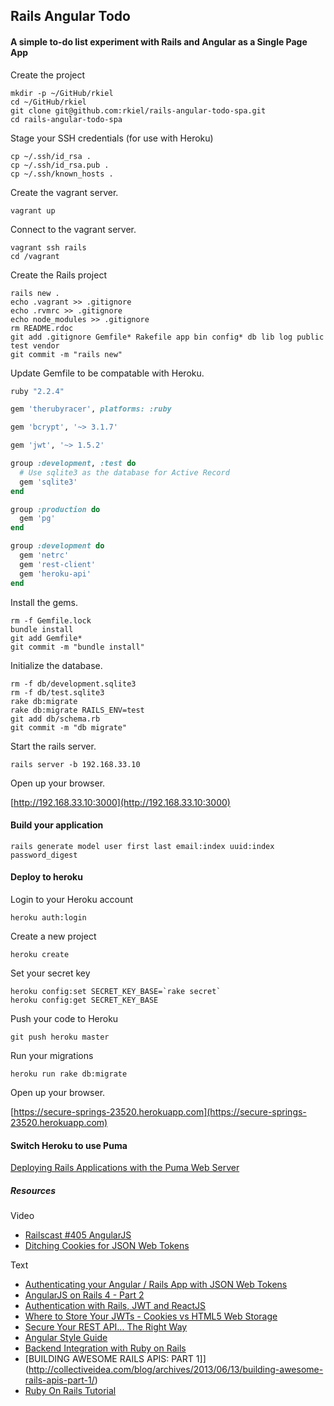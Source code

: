 ## Rails Angular Todo

#### A simple to-do list experiment with Rails and Angular as a Single Page App

Create the project

```unix
mkdir -p ~/GitHub/rkiel
cd ~/GitHub/rkiel
git clone git@github.com:rkiel/rails-angular-todo-spa.git
cd rails-angular-todo-spa
```

Stage your SSH credentials (for use with Heroku)

```unix
cp ~/.ssh/id_rsa .
cp ~/.ssh/id_rsa.pub .
cp ~/.ssh/known_hosts .
```

Create the vagrant server.

```unix
vagrant up
```

Connect to the vagrant server.

```unix
vagrant ssh rails
cd /vagrant
```

Create the Rails project
```unix
rails new .
echo .vagrant >> .gitignore
echo .rvmrc >> .gitignore
echo node_modules >> .gitignore
rm README.rdoc
git add .gitignore Gemfile* Rakefile app bin config* db lib log public test vendor
git commit -m "rails new"
```

Update Gemfile to be compatable with Heroku.

```ruby
ruby "2.2.4"

gem 'therubyracer', platforms: :ruby

gem 'bcrypt', '~> 3.1.7'

gem 'jwt', '~> 1.5.2'

group :development, :test do
  # Use sqlite3 as the database for Active Record
  gem 'sqlite3'
end

group :production do
  gem 'pg'
end

group :development do
  gem 'netrc'
  gem 'rest-client'
  gem 'heroku-api'
end
```

Install the gems.

```unix
rm -f Gemfile.lock
bundle install
git add Gemfile*
git commit -m "bundle install"
```

Initialize the database.

```unix
rm -f db/development.sqlite3
rm -f db/test.sqlite3
rake db:migrate
rake db:migrate RAILS_ENV=test
git add db/schema.rb
git commit -m "db migrate"
```

Start the rails server.

```unix
rails server -b 192.168.33.10
```

Open up your browser.

[http://192.168.33.10:3000](http://192.168.33.10:3000)

#### Build your application

```unix
rails generate model user first last email:index uuid:index password_digest
```

#### Deploy to heroku

Login to your Heroku account

```unix
heroku auth:login
```

Create a new project

```unix
heroku create
```

Set your secret key

```unix
heroku config:set SECRET_KEY_BASE=`rake secret`
heroku config:get SECRET_KEY_BASE
```

Push your code to Heroku

```unix
git push heroku master
```

Run your migrations

```unix
heroku run rake db:migrate
```

Open up your browser.

[https://secure-springs-23520.herokuapp.com](https://secure-springs-23520.herokuapp.com)


#### Switch Heroku to use Puma

[Deploying Rails Applications with the Puma Web Server](https://devcenter.heroku.com/articles/deploying-rails-applications-with-the-puma-web-server)

##### Resources

Video

* [Railscast #405 AngularJS](http://railscasts.com/episodes/405-angularjs)
* [Ditching Cookies for JSON Web Tokens](https://www.youtube.com/watch?v=X7t2pdJYHNI)

Text

* [Authenticating your Angular / Rails App with JSON Web Tokens](http://adamalbrecht.com/2014/12/04/add-json-web-token-authentication-to-your-angular-rails-app/)
* [AngularJS on Rails 4 - Part 2](http://coderberry.me/blog/2013/04/23/angularjs-on-rails-4-part-2/)
* [Authentication with Rails, JWT and ReactJS](http://nebulab.it/blog/authentication-with-rails-jwt-and-react/)
* [Where to Store Your JWTs - Cookies vs HTML5 Web Storage](https://stormpath.com/blog/where-to-store-your-jwts-cookies-vs-html5-web-storage/)
* [Secure Your REST API... The Right Way](https://stormpath.com/blog/secure-your-rest-api-right-way/)
* [Angular Style Guide](https://github.com/johnpapa/angular-styleguide)
* [Backend Integration with Ruby on Rails](http://fdietz.github.io/recipes-with-angular-js/backend-integration-with-ruby-on-rails/index.html)
* [BUILDING AWESOME RAILS APIS: PART 1]\](http://collectiveidea.com/blog/archives/2013/06/13/building-awesome-rails-apis-part-1/)
* [Ruby On Rails Tutorial](https://www.railstutorial.org/book/beginning)



